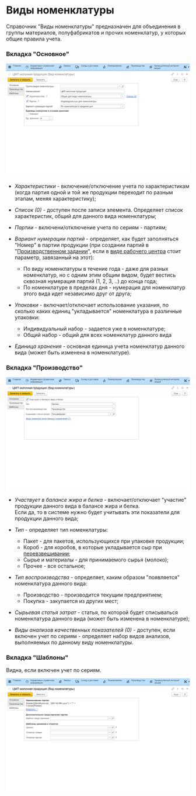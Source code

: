 # Виды номенклатуры

Справочник "Виды номенклатуры" предназначен для объединения в группы
материалов, полуфабрикатов и прочих номенклатур, у которых общие правила
учета.

### Вкладка "Основное"

![](KindOfNomenclature.assets/1.png)

-   *Характеристики* - включение/отключение учета по характеристикам (когда партия одной и той же продукции переходит по разным этапам, меняя характеристику);

-   *Список (0)* - доступен после записи элемента. Определяет список характеристик, общий для данного вида номенклатуры;
-   *Партии* - включени/отключение учета по сериям - партиям;
-   *Вариант нумерации партий* - определяет, как будет заполняться "Номер" в партии продукции (при создании партий в "[Производственном задании](../../../Fermentation/TaskForShift/TaskForShift.md)", если в [виде рабочего центра](../WorkCentresAndWarehouses/WorkCentresAndWarehouses.md) стоит параметр, завязанный на этот):
    -   По виду номенклатуры в течение года - даже для разных номенклатур,
    но с одним этим общим видом, будет вестись сквозная нумерация партий
    (1, 2, 3, ..) до конца года;
    -   По номенклатуре в пределах дня - нумерация для номенклатур этого
    вида идет независимо друг от друга;
-   *Упаковки* - включает/отключает использование указания, по сколько
    каких единиц "укладывается" номенклатура в различные упаковки:
    - Индивидуальный набор - задается уже в номенклатуре;
    - Общий набор - общий для всех номенклатур данного вида
-   *Единица хранения* - основная единица учета номенклатур данного вида (может быть изменена в номенклатуре).


### Вкладка "Производство"


![](KindOfNomenclature.assets/2.png)

-   *Участвует в балансе жира и белка* - включает/отключает "участие" продукции данного вида в балансе жира и белка.  
    Если да, то в системе нужно будет учитывать эти показатели для продукции данного вида;

-   *Тип* - определяет тип номенклатуры:

    - Пакет - для пакетов, использующихся при упаковке продукции;  
    - Короб - для коробов, в которые укладывается сыр при
    [перевзвешивании](../../../../../CommonInformation/ButtonOfAccountPoint/PackagingWithScales.md);  
    - Сырье и материалы - для принимаемого сырья (молоко);  
    - Прочее - все остальное;

-   *Тип воспроизводства* - определяет, каким образом "появляется" номенклатура данного вида:

    - Производство - производится текущим предприятием;  
    - Покупка - закупается из других мест;

-   *Сырьевая статья затрат* - статья, по которой будет списываться номенклатура данного вида (может быть изменена в номенклатуре);
-   *Виды анализов качественных показателей (0)* - доступен, если включен учет по сериям - определяет набор видов анализов, выполняемых по данному виду номенклатуры.

### Вкладка "Шаблоны"

Видна, если включен учет по сериям.

![](KindOfNomenclature.assets/3.png)